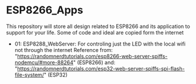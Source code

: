 # ESP8266_Apps
This repository will store all design related to ESP8266 and its application to support for your life. Some of code and ideal are copied form the internet

- 01: ESP8288_WebServer: For controling just the LED with the local wifi not through the internet
	Reference from: "https://randomnerdtutorials.com/esp8266-web-server-spiffs-nodemcu/#more-88264" (ESP8266)
		   and: "https://randomnerdtutorials.com/esp32-web-server-spiffs-spi-flash-file-system/" (ESP32)